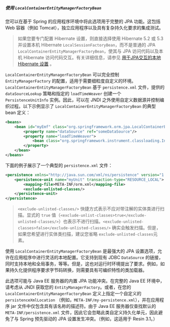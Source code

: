 ##### 使用 `LocalContainerEntityManagerFactoryBean`

您可以在基于 Spring 的应用程序环境中将此选项用于完整的 JPA 功能。这包括 Web 容器（例如 Tomcat），独立应用程序以及具有复杂持久化要求的集成测试。

> 如果您要专门配置 Hibernate 设置，则直接选择使用 Hibernate 5.2 或 5.3 并设置本机 Hibernate `LocalSessionFactoryBean`，而不是普通的 JPA `LocalContainerEntityManagerFactoryBean`，使其与 JPA 访问代码以及本机 Hibernate 访问代码交互。有关详细信息，请参见 [用于JPA交互的本地 Hibernate 设置](https://docs.spring.io/spring/docs/5.1.9.RELEASE/spring-framework-reference/data-access.html#orm-jpa-hibernate) 。

`LocalContainerEntityManagerFactoryBean` 可以完全控制 `EntityManagerFactory` 的配置，适用于需要细粒度自定义的环境。`LocalContainerEntityManagerFactoryBean` 基于 `persistence.xml` 文件，提供的 `dataSourceLookup` 策略和指定的 `loadTimeWeaver` 创建一个 `PersistenceUnitInfo` 实例。因此，可以在 JNDI 之外使用自定义数据源并控制编织过程。以下示例显示了 `LocalContainerEntityManagerFactoryBean` 的典型 bean 定义：

```xml
<beans>
    <bean id="myEmf" class="org.springframework.orm.jpa.LocalContainerEntityManagerFactoryBean">
        <property name="dataSource" ref="someDataSource"/>
        <property name="loadTimeWeaver">
            <bean class="org.springframework.instrument.classloading.InstrumentationLoadTimeWeaver"/>
        </property>
    </bean>
</beans>
```

下面的例子展示了一个典型的 `persistence.xml` 文件：

```xml
<persistence xmlns="http://java.sun.com/xml/ns/persistence" version="1.0">
    <persistence-unit name="myUnit" transaction-type="RESOURCE_LOCAL">
        <mapping-file>META-INF/orm.xml</mapping-file>
        <exclude-unlisted-classes/>
    </persistence-unit>
</persistence>
```

> `<exclude-unlisted-classes/>` 快捷方式表示不应对带注解的实体类进行扫描。显式的 `true` 值（`<exclude-unlist-classes>true</exclude-unlisted-classes/>`）也表示不进行扫描。`<exclude-unlisted-classes>false</exclude-unlisted-classes/>` 确实会触发扫描。但是，如果您希望进行实体类扫描，建议您省略 `exclude-unlisted-classes`元素。

使用 `LocalContainerEntityManagerFactoryBean` 是最强大的 JPA 设置选项，允许在应用程序中进行灵活的本地配置。它支持到现有 JDBC `DataSource` 的链接，同时支持本地和全局事务，等等。但是，这也对运行时环境提出了要求。例如，如果持久化提供程序要求字节码转换，则需要具有可编织特性的类加载器。

此选项可能与 Java EE 服务器的内置 JPA 功能冲突。在完整的 Java EE 环境中，请考虑从 JNDI 获取您的 `EntityManagerFactory`。或者，在您的 `LocalContainerEntityManagerFactoryBean` 定义上指定一个自定义的 `persistenceXmlLocation` （例如，`META-INF/my-persistence.xml`），并在应用程序 jar 文件中仅包含具有该名称的描述符。由于 Java EE 服务器仅查找默认的 `META-INF/persistence.xml` 文件，因此它会忽略此类自定义持久化单元，因此避免了与 Spring 预先驱动的 JPA 设置发生冲突。（例如，这适用于 Resin 3.1。）


